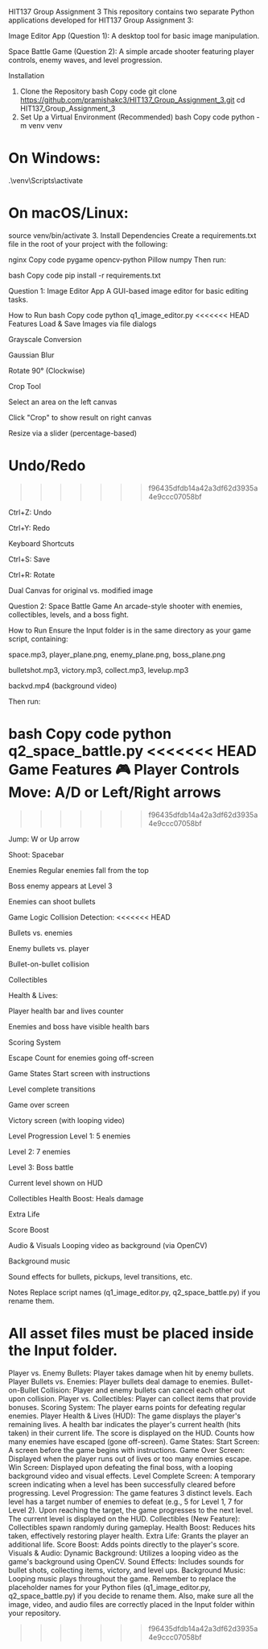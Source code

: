 HIT137 Group Assignment 3
This repository contains two separate Python applications developed for HIT137 Group Assignment 3:

Image Editor App (Question 1): A desktop tool for basic image manipulation.

Space Battle Game (Question 2): A simple arcade shooter featuring player controls, enemy waves, and level progression.

Installation
1. Clone the Repository
bash
Copy code
git clone https://github.com/pramishakc3/HIT137_Group_Assignment_3.git
cd HIT137_Group_Assignment_3
2. Set Up a Virtual Environment (Recommended)
bash
Copy code
python -m venv venv
# On Windows:
.\venv\Scripts\activate
# On macOS/Linux:
source venv/bin/activate
3. Install Dependencies
Create a requirements.txt file in the root of your project with the following:

nginx
Copy code
pygame
opencv-python
Pillow
numpy
Then run:

bash
Copy code
pip install -r requirements.txt


Question 1: Image Editor App
A GUI-based image editor for basic editing tasks.

How to Run
bash
Copy code
python q1_image_editor.py
<<<<<<< HEAD
Features
Load & Save Images via file dialogs

Grayscale Conversion

Gaussian Blur

Rotate 90° (Clockwise)

Crop Tool

Select an area on the left canvas

Click "Crop" to show result on right canvas

Resize via a slider (percentage-based)

Undo/Redo
=======
>>>>>>> f96435dfdb14a42a3df62d3935a4e9ccc07058bf

Ctrl+Z: Undo

Ctrl+Y: Redo

Keyboard Shortcuts

Ctrl+S: Save

Ctrl+R: Rotate

Dual Canvas for original vs. modified image


Question 2: Space Battle Game
An arcade-style shooter with enemies, collectibles, levels, and a boss fight.

How to Run
Ensure the Input folder is in the same directory as your game script, containing:

space.mp3, player_plane.png, enemy_plane.png, boss_plane.png

bulletshot.mp3, victory.mp3, collect.mp3, levelup.mp3

backvd.mp4 (background video)

Then run:

bash
Copy code
python q2_space_battle.py
<<<<<<< HEAD
Game Features
🎮 Player Controls
Move: A/D or Left/Right arrows
=======
>>>>>>> f96435dfdb14a42a3df62d3935a4e9ccc07058bf

Jump: W or Up arrow

Shoot: Spacebar

Enemies
Regular enemies fall from the top

Boss enemy appears at Level 3

Enemies can shoot bullets

Game Logic
Collision Detection:
<<<<<<< HEAD

Bullets vs. enemies

Enemy bullets vs. player

Bullet-on-bullet collision

Collectibles

Health & Lives:

Player health bar and lives counter

Enemies and boss have visible health bars

Scoring System

Escape Count for enemies going off-screen

Game States
Start screen with instructions

Level complete transitions

Game over screen

Victory screen (with looping video)

Level Progression
Level 1: 5 enemies

Level 2: 7 enemies

Level 3: Boss battle

Current level shown on HUD

Collectibles
Health Boost: Heals damage

Extra Life

Score Boost

Audio & Visuals
Looping video as background (via OpenCV)

Background music

Sound effects for bullets, pickups, level transitions, etc.

Notes
Replace script names (q1_image_editor.py, q2_space_battle.py) if you rename them.

All asset files must be placed inside the Input folder.
=======
Player vs. Enemy Bullets: Player takes damage when hit by enemy bullets.
Player Bullets vs. Enemies: Player bullets deal damage to enemies.
Bullet-on-Bullet Collision: Player and enemy bullets can cancel each other out upon collision.
Player vs. Collectibles: Player can collect items that provide bonuses.
Scoring System: The player earns points for defeating regular enemies.
Player Health & Lives (HUD):
The game displays the player's remaining lives.
A health bar indicates the player's current health (hits taken) in their current life.
The score is displayed on the HUD.
Counts how many enemies have escaped (gone off-screen).
Game States:
Start Screen: A screen before the game begins with instructions.
Game Over Screen: Displayed when the player runs out of lives or too many enemies escape.
Win Screen: Displayed upon defeating the final boss, with a looping background video and visual effects.
Level Complete Screen: A temporary screen indicating when a level has been successfully cleared before progressing.
Level Progression:
The game features 3 distinct levels.
Each level has a target number of enemies to defeat (e.g., 5 for Level 1, 7 for Level 2).
Upon reaching the target, the game progresses to the next level.
The current level is displayed on the HUD.
Collectibles (New Feature):
Collectibles spawn randomly during gameplay.
Health Boost: Reduces hits taken, effectively restoring player health.
Extra Life: Grants the player an additional life.
Score Boost: Adds points directly to the player's score.
Visuals & Audio:
Dynamic Background: Utilizes a looping video as the game's background using OpenCV.
Sound Effects: Includes sounds for bullet shots, collecting items, victory, and level ups.
Background Music: Looping music plays throughout the game.
Remember to replace the placeholder names for your Python files (q1_image_editor.py, q2_space_battle.py) if you decide to rename them. Also, make sure all the image, video, and audio files are correctly placed in the Input folder within your repository.
>>>>>>> f96435dfdb14a42a3df62d3935a4e9ccc07058bf
